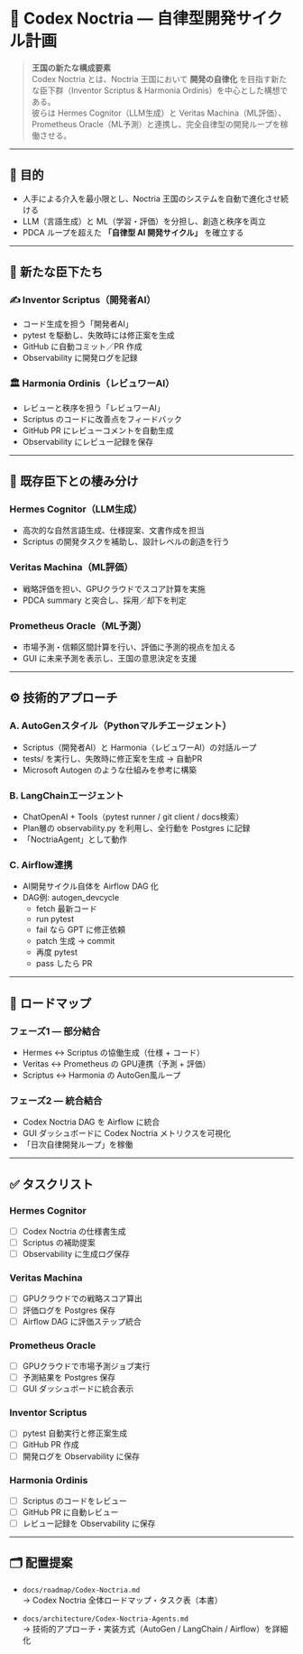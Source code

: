 # 🏰 Codex Noctria — 自律型開発サイクル計画

> **王国の新たな構成要素**  
> Codex Noctria とは、Noctria 王国において **開発の自律化** を目指す新たな臣下群（Inventor Scriptus & Harmonia Ordinis）を中心とした構想である。  
> 彼らは Hermes Cognitor（LLM生成）と Veritas Machina（ML評価）、Prometheus Oracle（ML予測）と連携し、完全自律型の開発ループを稼働させる。

---

## 🎯 目的
- 人手による介入を最小限とし、Noctria 王国のシステムを自動で進化させ続ける
- LLM（言語生成）と ML（学習・評価）を分担し、創造と秩序を両立
- PDCA ループを超えた **「自律型 AI 開発サイクル」** を確立する

---

## 🤖 新たな臣下たち

### ✍️ Inventor Scriptus（開発者AI）
- コード生成を担う「開発者AI」
- pytest を駆動し、失敗時には修正案を生成
- GitHub に自動コミット／PR 作成
- Observability に開発ログを記録

### 🏛️ Harmonia Ordinis（レビュワーAI）
- レビューと秩序を担う「レビュワーAI」
- Scriptus のコードに改善点をフィードバック
- GitHub PR にレビューコメントを自動生成
- Observability にレビュー記録を保存

---

## 🧩 既存臣下との棲み分け

### Hermes Cognitor（LLM生成）
- 高次的な自然言語生成、仕様提案、文書作成を担当
- Scriptus の開発タスクを補助し、設計レベルの創造を行う

### Veritas Machina（ML評価）
- 戦略評価を担い、GPUクラウドでスコア計算を実施
- PDCA summary と突合し、採用／却下を判定

### Prometheus Oracle（ML予測）
- 市場予測・信頼区間計算を行い、評価に予測的視点を加える
- GUI に未来予測を表示し、王国の意思決定を支援

---

## ⚙️ 技術的アプローチ

### A. AutoGenスタイル（Pythonマルチエージェント）
- Scriptus（開発者AI）と Harmonia（レビュワーAI）の対話ループ
- tests/ を実行し、失敗時に修正案を生成 → 自動PR
- Microsoft Autogen のような仕組みを参考に構築

### B. LangChainエージェント
- ChatOpenAI + Tools（pytest runner / git client / docs検索）
- Plan層の observability.py を利用し、全行動を Postgres に記録
- 「NoctriaAgent」として動作

### C. Airflow連携
- AI開発サイクル自体を Airflow DAG 化
- DAG例: autogen_devcycle  
  - fetch 最新コード  
  - run pytest  
  - fail なら GPT に修正依頼  
  - patch 生成 → commit  
  - 再度 pytest  
  - pass したら PR

---

## 📅 ロードマップ

### フェーズ1 — 部分結合
- Hermes ↔ Scriptus の協働生成（仕様 + コード）
- Veritas ↔ Prometheus の GPU連携（予測 + 評価）
- Scriptus ↔ Harmonia の AutoGen風ループ

### フェーズ2 — 統合結合
- Codex Noctria DAG を Airflow に統合
- GUI ダッシュボードに Codex Noctria メトリクスを可視化
- 「日次自律開発ループ」を稼働

---

## ✅ タスクリスト

### Hermes Cognitor
- [ ] Codex Noctria の仕様書生成
- [ ] Scriptus の補助提案
- [ ] Observability に生成ログ保存

### Veritas Machina
- [ ] GPUクラウドでの戦略スコア算出
- [ ] 評価ログを Postgres 保存
- [ ] Airflow DAG に評価ステップ統合

### Prometheus Oracle
- [ ] GPUクラウドで市場予測ジョブ実行
- [ ] 予測結果を Postgres 保存
- [ ] GUI ダッシュボードに統合表示

### Inventor Scriptus
- [ ] pytest 自動実行と修正案生成
- [ ] GitHub PR 作成
- [ ] 開発ログを Observability に保存

### Harmonia Ordinis
- [ ] Scriptus のコードをレビュー
- [ ] GitHub PR に自動レビュー
- [ ] レビュー記録を Observability に保存

---

## 🗂️ 配置提案
- `docs/roadmap/Codex-Noctria.md`  
  → Codex Noctria 全体ロードマップ・タスク表（本書）

- `docs/architecture/Codex-Noctria-Agents.md`  
  → 技術的アプローチ・実装方式（AutoGen / LangChain / Airflow）を詳細化
